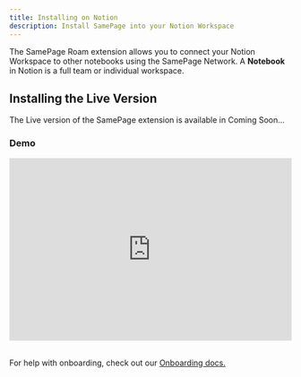 ```yaml
---
title: Installing on Notion
description: Install SamePage into your Notion Workspace
---
```


The SamePage Roam extension allows you to connect your Notion Workspace to other notebooks using the SamePage Network. A **Notebook** in Notion is a full team or individual workspace.

## Installing the Live Version

The Live version of the SamePage extension is available in Coming Soon...

### Demo

<div style="position: relative; padding-bottom: 64.5933014354067%; height: 0; margin-bottom:32px;"><iframe src="https://www.loom.com/embed/TODO" frameborder="0" webkitallowfullscreen="true" mozallowfullscreen="true" allowfullscreen="true" style="position: absolute; top: 0; left: 0; width: 100%; height: 100%;"></iframe></div>

For help with onboarding, check out our [Onboarding docs.](../../getting_started/install#onboarding)
